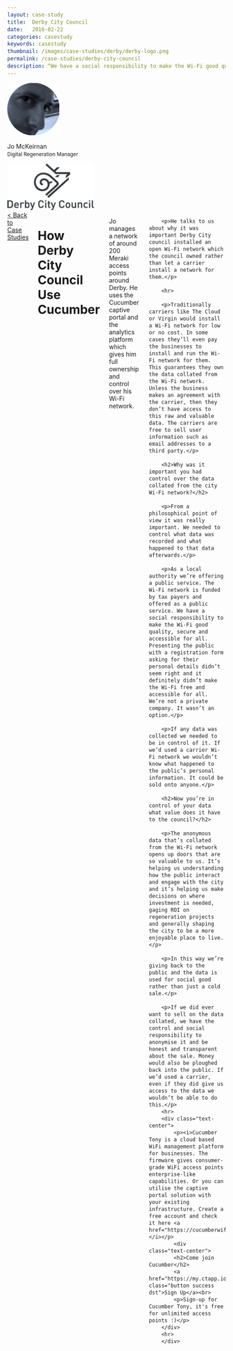 ```yaml
---
layout: case-study
title:  Derby City Council
date:   2016-02-22
categories: casestudy
keywords: casestudy
thumbnail: /images/case-studies/derby/derby-logo.png
permalink: /case-studies/derby-city-council
description: “We have a social responsibility to make the Wi-Fi good quality, secure and accessible for all.”
---
```


<div class="row">
  <div class="small-12 medium-3 columns">
		<div class="text-center">
			<img class="cs-portrait text-center" src="/images/case-studies/derby/derby-jo.png" width="120px">
			<p>Jo McKeirnan <br> <small>Digital Regeneration Manager</small></p>
			<img src="/images/case-studies/derby/derby-logo-alt.png" width="200px">
		</div>
  </div>
  <div class="small-12 medium-9 columns">
  	<a href="/case-studies/">< Back to Case Studies</a>
  	<h1>How Derby City Council Use Cucumber</h1>
		<p>Jo manages a network of around 200 Meraki access points around Derby. He uses the Cucumber captive portal and the analytics platform which gives him full ownership and control over his Wi-Fi network.</p>

		<p>He talks to us about why it was important Derby City council installed an open Wi-Fi network which the council owned rather than let a carrier install a network for them.</p>

		<hr>

		<p>Traditionally carriers like The Cloud or Virgin would install a Wi-Fi network for low or no cost. In some cases they’ll even pay the businesses to install and run the Wi-Fi network for them. This guarantees they own the data collated from the Wi-Fi network. Unless the business makes an agreement with the carrier, then they don’t have access to this raw and valuable data. The carriers are free to sell user information such as email addresses to a third party.</p>

		<h2>Why was it important you had control over the data collated from the city Wi-Fi network?</h2>

		<p>From a philosophical point of view it was really important. We needed to control what data was recorded and what happened to that data afterwards.</p>

		<p>As a local authority we’re offering a public service. The Wi-Fi network is funded by tax payers and offered as a public service. We have a social responsibility to make the Wi-Fi good quality, secure and accessible for all. Presenting the public with a registration form asking for their personal details didn’t seem right and it definitely didn’t make the Wi-Fi free and accessible for all. We’re not a private company. It wasn’t an option.</p>

		<p>If any data was collected we needed to be in control of it. If we’d used a carrier Wi-Fi network we wouldn’t know what happened to the public’s personal information. It could be sold onto anyone.</p>

		<h2>Now you’re in control of your data what value does it have to the council?</h2>

		<p>The anonymous data that’s collated from the Wi-Fi network opens up doors that are so valuable to us. It’s helping us understanding how the public interact and engage with the city and it’s helping us make decisions on where investment is needed, gaging ROI on regeneration projects and generally shaping the city to be a more enjoyable place to live.</p>

		<p>In this way we’re giving back to the public and the data is used for social good rather than just a cold sale.</p>

		<p>If we did ever want to sell on the data collated, we have the control and social responsibility to anonymise it and be honest and transparent about the sale. Money would also be ploughed back into the public. If we’d used a carrier, even if they did give us access to the data we wouldn’t be able to do this.</p>
		<hr>
		<div class="text-center">
			<p><i>Cucumber Tony is a cloud based WiFi management platform for businesses. The firmware gives consumer-grade WiFi access points enterprise-like capabilities. Or you can utilise the captive portal solution with your existing infrastructure. Create a free account and check it here <a href="https://cucumberwifi.io">cucumberwifi.io</a></i></p>
			<div class="text-center">
			<h2>Come join Cucumber</h2>
			<a href="https://my.ctapp.io/#/create" class="button success dst">Sign Up</a><br>
			<p>Sign-up for Cucumber Tony, it's free for unlimited access points :)</p>
		</div>
		<hr>
		</div>
  </div>
</div>
